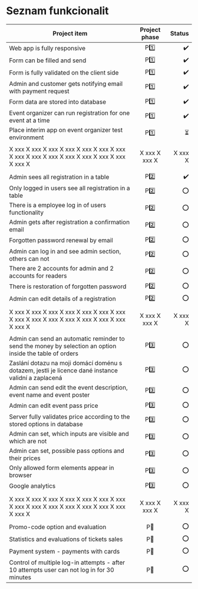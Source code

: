 # Seznam funkcionalit

| Project item                                                                                             | Project phase |                   Status |
| -------------------------------------------------------------------------------------------------------- | :-----------: | -----------------------: |
| Web app is fully responsive                                                                              |    P:one:     |       :heavy_check_mark: |
| Form can be filled and send                                                                              |    P:one:     |       :heavy_check_mark: |
| Form is fully validated on the client side                                                               |    P:one:     |       :heavy_check_mark: |
| Admin and customer gets notifying email with payment request                                             |    P:one:     |       :heavy_check_mark: |
| Form data are stored into database                                                                       |    P:one:     |       :heavy_check_mark: |
| Event organizer can run registration for one event at a time                                             |    P:one:     |       :heavy_check_mark: |
| Place interim app on event organizer test environment                                                    |    P:one:     | :hourglass_flowing_sand: |
|                                                                                                          |               |                          |
| X xxx X xxx X xxx X xxx X xxx X xxx X xxx X xxx X xxx X xxx X xxx X xxx X xxx X xxx X xxx X              | X xxx X xxx X |                  X xxx X |
|                                                                                                          |               |                          |
| Admin sees all registration in a table                                                                   |    P:two:     |       :heavy_check_mark: |
| Only logged in users see all registration in a table                                                     |    P:two:     |                      :o: |
| There is a employee log in of users functionality                                                        |    P:two:     |                      :o: |
| Admin gets after registration a confirmation email                                                       |    P:two:     |                      :o: |
| Forgotten password renewal by email                                                                      |    P:two:     |                      :o: |
| Admin can log in and see admin section, others can not                                                   |    P:two:     |                      :o: |
| There are 2 accounts for admin and 2 accounts for readers                                                |    P:two:     |                      :o: |
| There is restoration of forgotten password                                                               |    P:two:     |                      :o: |
| Admin can edit details of a registration                                                                 |    P:two:     |                      :o: |
|                                                                                                          |               |                          |
| X xxx X xxx X xxx X xxx X xxx X xxx X xxx X xxx X xxx X xxx X xxx X xxx X xxx X xxx X xxx X              | X xxx X xxx X |                  X xxx X |
|                                                                                                          |               |                          |
| Admin can send an automatic reminder to send the money by selection an option inside the table of orders |   P:three:    |                      :o: |
| Zaslání dotazu na moji domácí doménu s dotazem, jestli je licence dané instance validní a zaplacená      |   P:three:    |                      :o: |
| Admin can send edit the event description, event name and event poster                                   |   P:three:    |                      :o: |
| Admin can edit event pass price                                                                          |   P:three:    |                      :o: |
| Server fully validates price according to the stored options in database                                 |   P:three:    |                      :o: |
| Admin can set, which inputs are visible and which are not                                                |   P:three:    |                      :o: |
| Admin can set, possible pass options and their prices                                                    |   P:three:    |                      :o: |
| Only allowed form elements appear in browser                                                             |   P:three:    |                      :o: |
| Google analytics                                                                                         |   P:three:    |                      :o: |
|                                                                                                          |               |                          |
| X xxx X xxx X xxx X xxx X xxx X xxx X xxx X xxx X xxx X xxx X xxx X xxx X xxx X xxx X xxx X              | X xxx X xxx X |                  X xxx X |
|                                                                                                          |               |                          |
| Promo-code option and evaluation                                                                         |   P:muscle:   |                      :o: |
| Statistics and evaluations of tickets sales                                                              |   P:muscle:   |                      :o: |
| Payment system - payments with cards                                                                     |   P:muscle:   |                      :o: |
| Control of multiple log-in attempts - after 10 attempts user can not log in for 30 minutes               |   P:muscle:   |                      :o: |
